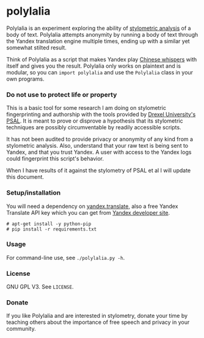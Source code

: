 # polylalia

Polylalia is an experiment exploring the ability of [stylometric
analysis](https://en.wikipedia.org/wiki/Stylometry) of a body of text.
Polylalia attempts anonymity by running a body of text through the
Yandex translation engine multiple times, ending up with a similar yet
somewhat stilted result.

Think of Polylalia as a script that makes Yandex play [Chinese
whispers](https://en.wikipedia.org/wiki/Chinese_whispers)
with itself and gives you the result. Polylalia only works on plaintext
and is modular, so you can `import polylalia` and use the `Polylalia`
class in your own programs.


### Do not use to protect life or property

This is a basic tool for some research I am doing on stylometric
fingerprinting and authorship with the tools provided by [Drexel
University's PSAL](https://psal.cs.drexel.edu/index.php/Main_Page). It
is meant to prove or disprove a hypothesis that its stylometric
techniques are possibly circumventable by readily accessible scripts.


It has not been audited to provide privacy or anonymity of any kind from
a stylometric analysis. Also, understand that your raw text is being sent
to Yandex, and that you trust Yandex. A user with access to the Yandex
logs could fingerprint this script's behavior.

When I have results of it against the stylometry of PSAL et al I will
update this document.


### Setup/installation

You will need a dependency on
[yandex.translate](https://github.com/tyrannosaurus/python-yandex-translate),
also a free Yandex Translate API key which you can get from [Yandex developer
site](https://tech.yandex.com/).

```
# apt-get install -y python-pip
# pip install -r requirements.txt
```

### Usage

For command-line use, see `./polylalia.py -h`.


### License

GNU GPL V3. See `LICENSE`.


### Donate

If you like Polylalia and are interested in stylometry, donate your time
by teaching others about the importance of free speech and privacy in
your community.
